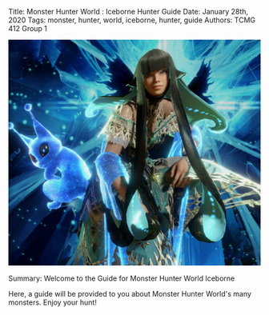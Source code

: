 Title: Monster Hunter World : Iceborne Hunter Guide
Date: January 28th, 2020
Tags: monster, hunter, world, iceborne, hunter, guide
Authors: TCMG 412 Group 1

![alt](../images/MonsterHunter.png)  

Summary: Welcome to the Guide for Monster Hunter World Iceborne  


Here, a guide will be provided to you about Monster Hunter World's many monsters. Enjoy your hunt!